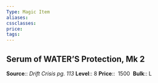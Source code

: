 ```yaml
---
Type: Magic Item
aliases:
cssclasses:
price: 
tags:
---
```

## Serum of WATER’S Protection, Mk 2

**Source**:: _Drift Crisis pg. 113_
**Level**:: 8
**Price**::  1500 
**Bulk**:: L